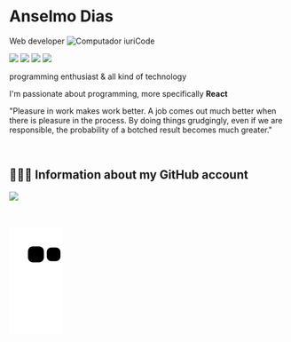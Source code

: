 <h1>Anselmo Dias</h1>

<img src="https://images.unsplash.com/photo-1633356122102-3fe601e05bd2?ixlib=rb-4.0.3&ixid=MnwxMjA3fDB8MHxwaG90by1wYWdlfHx8fGVufDB8fHx8&auto=format&fit=crop&w=870&q=80" min-width="400px" max-width="400px" width="400px" align="right" alt="Computador iuriCode">

Web developer

<p align="left">
  <a href="mailto:anselmodias1617@gmail.com" alt="Gmail">
  <img src="https://img.shields.io/badge/-Gmail-0288d1?style=flat-square&labelColor=0288d1&logo=gmail&logoColor=white&link=LINK-DO-SEU-EMAIL" /></a>

  <a href="https://www.linkedin.com/in/anselmo-dias-73a990231" alt="Linkedin">
  <img src="https://img.shields.io/badge/-Linkedin-0288d1?style=flat-square&logo=Linkedin&logoColor=white&link=LINK-DO-SEU-LINKEDIN" /></a>

  <a href="https://api.whatsapp.com/send?phone=5579981057602&" alt="WhatsApp">
  <img src="https://img.shields.io/badge/-WhatsApp-0288d1?style=flat-square&labelColor=0288d1&logo=whatsapp&logoColor=white&link=API-DO-SEU-WHATSAPP"/></a>

  <a href="https://www.instagram.com/_anselmo.dev/" alt="Instagram">
  <img src="https://img.shields.io/badge/-Instagram-0288d1?style=flat-square&labelColor=0288d1&logo=instagram&logoColor=white&link=LINK-DO-SEU-INSTAGRAM"/></a>
</p>  

<p> programming enthusiast & all kind of technology </p>
<p>I'm passionate about programming, more specifically <strong>React</strong></p>

<p align="left"> "Pleasure in work makes work better. A job comes out much better when there is pleasure in the process. By doing things grudgingly, even if we are responsible, the probability of a botched result becomes much greater."</p>

<br/>

## 👨🏾‍💻 Information about my GitHub account

<div align="left">
  <img height="180em" src="https://github-readme-stats.vercel.app/api/top-langs/?username=Anselmo-Dias&layout=compact&langs_count=7&theme=tokyonight"/>
</div>
  
  <br/>
  
  
  ##
  
<div> 
  
 
  ![Snake animation](https://github.com/Anselmo-Dias/Anselmo-Dias/blob/output/github-contribution-grid-snake.svg)
 
</div>

